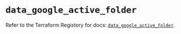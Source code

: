 # `data_google_active_folder`

Refer to the Terraform Registory for docs: [`data_google_active_folder`](https://registry.terraform.io/providers/hashicorp/google-beta/5.9.0/docs/data-sources/google_active_folder).
